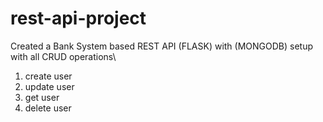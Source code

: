 # rest-api-project

Created a Bank System based REST API (FLASK) with (MONGODB) setup with all CRUD operations\
  1) create user
  2) update user
  3) get user
  4) delete user
